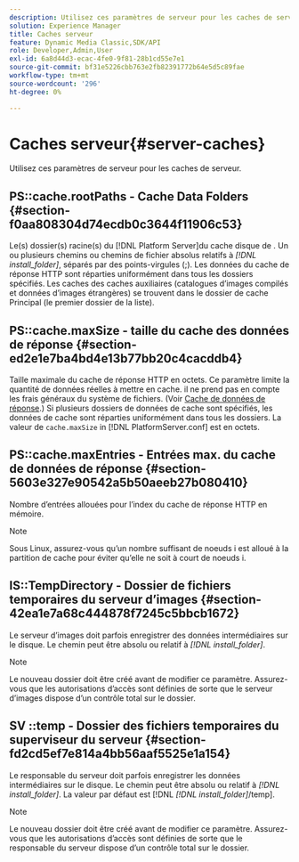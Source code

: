 ```yaml
---
description: Utilisez ces paramètres de serveur pour les caches de serveur.
solution: Experience Manager
title: Caches serveur
feature: Dynamic Media Classic,SDK/API
role: Developer,Admin,User
exl-id: 6a8d44d3-ecac-4fe0-9f81-28b1cd55e7e1
source-git-commit: bf31e5226cbb763e2fb82391772b64e5d5c89fae
workflow-type: tm+mt
source-wordcount: '296'
ht-degree: 0%

---
```


# Caches serveur{#server-caches}

Utilisez ces paramètres de serveur pour les caches de serveur.

## PS::cache.rootPaths - Cache Data Folders {#section-f0aa808304d74ecdb0c3644f11906c53}

Le(s) dossier(s) racine(s) du [!DNL Platform Server]du cache disque de . Un ou plusieurs chemins ou chemins de fichier absolus relatifs à *[!DNL install_folder]*, séparés par des points-virgules (;). Les données du cache de réponse HTTP sont réparties uniformément dans tous les dossiers spécifiés. Les caches des caches auxiliaires (catalogues d’images compilés et données d’images étrangères) se trouvent dans le dossier de cache Principal (le premier dossier de la liste).

## PS::cache.maxSize - taille du cache des données de réponse {#section-ed2e1e7ba4bd4e13b77bb20c4cacddb4}

Taille maximale du cache de réponse HTTP en octets. Ce paramètre limite la quantité de données réelles à mettre en cache. il ne prend pas en compte les frais généraux du système de fichiers. (Voir [Cache de données de réponse](../../../../is-api/image-serving-api-ref/c-configuration-and-administration/c-data-caches/c-response-data-cache.md#concept-81ea996c242441f2a69f7e9d9b3a29ca).) Si plusieurs dossiers de données de cache sont spécifiés, les données de cache sont réparties uniformément dans tous les dossiers. La valeur de `cache.maxSize` in [!DNL PlatformServer.conf] est en octets.

## PS::cache.maxEntries - Entrées max. du cache de données de réponse {#section-5603e327e90542a5b50aeeb27b080410}

Nombre d’entrées allouées pour l’index du cache de réponse HTTP en mémoire.

>[!NOTE]
>
>Sous Linux, assurez-vous qu’un nombre suffisant de noeuds i est alloué à la partition de cache pour éviter qu’elle ne soit à court de noeuds i.

## IS::TempDirectory - Dossier de fichiers temporaires du serveur d’images {#section-42ea1e7a68c444878f7245c5bbcb1672}

Le serveur d’images doit parfois enregistrer des données intermédiaires sur le disque. Le chemin peut être absolu ou relatif à *[!DNL install_folder]*.

>[!NOTE]
>
>Le nouveau dossier doit être créé avant de modifier ce paramètre. Assurez-vous que les autorisations d’accès sont définies de sorte que le serveur d’images dispose d’un contrôle total sur le dossier.

## SV ::temp - Dossier des fichiers temporaires du superviseur du serveur {#section-fd2cd5ef7e814a4bb56aaf5525e1a154}

Le responsable du serveur doit parfois enregistrer les données intermédiaires sur le disque. Le chemin peut être absolu ou relatif à *[!DNL install_folder]*. La valeur par défaut est [!DNL  *[!DNL install_folder]*/temp].

>[!NOTE]
>
>Le nouveau dossier doit être créé avant de modifier ce paramètre. Assurez-vous que les autorisations d’accès sont définies de sorte que le responsable du serveur dispose d’un contrôle total sur le dossier.
